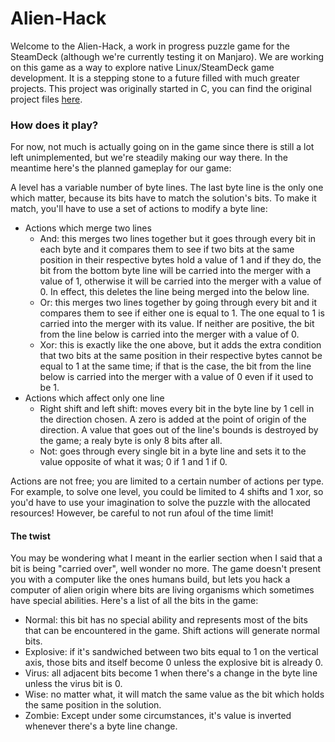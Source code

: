 # Alien-Hack
Welcome to the Alien-Hack, a work in progress puzzle game for the SteamDeck (although we're currently testing it on Manjaro).
We are working on this game as a way to explore native Linux/SteamDeck game development. 
It is a stepping stone to a future filled with much greater projects.
This project was originally started in C, you can find the original project files [here](https://github.com/RealDoigt/Alien-Hack-C).

### How does it play?
For now, not much is actually going on in the game since there is still a lot left unimplemented, but we're steadily making our way there. 
In the meantime here's the planned gameplay for our game:

A level has a variable number of byte lines. The last byte line is the only one which matter, because its bits have to match the solution's bits. 
To make it match, you'll have to use a set of actions to modify a byte line:

* Actions which merge two lines
  * And: this merges two lines together but it goes through every bit in each byte and it compares them to see if two bits at the same position in their respective bytes hold 
  a value of 1 and if they do, the bit from the bottom byte line will be carried into the merger with a value of 1, otherwise it will be 
  carried into the merger with a value of 0. In effect, this deletes the line being merged into the below line.
  * Or: this merges two lines together by going through every bit and it compares them to see if either one is equal to 1. The one equal to 1 is carried into the
  merger with its value. If neither are positive, the bit from the line below is carried into the merger with a value of 0.
  * Xor: this is exactly like the one above, but it adds the extra condition that two bits at the same position in their respective bytes 
  cannot be equal to 1 at the same time; if that is the case, the bit from the line below is carried into the merger with a value of 0 even 
  if it used to be 1.
* Actions which affect only one line
  * Right shift and left shift: moves every bit in the byte line by 1 cell in the direction chosen. A zero is added at the point of origin of the direction.
  A value that goes out of the line's bounds is destroyed by the game; a realy byte is only 8 bits after all.
  * Not: goes through every single bit in a byte line and sets it to the value opposite of what it was; 0 if 1 and 1 if 0.

Actions are not free; you are limited to a certain number of actions per type. For example, to solve one level, you could be limited to 4 shifts and 1 xor, so you'd
have to use your imagination to solve the puzzle with the allocated resources! However, be careful to not run afoul of the time limit!

#### The twist
You may be wondering what I meant in the earlier section when I said that a bit is being "carried over", well wonder no more. The game doesn't present you with a computer like the ones humans build, but lets you hack a computer of alien origin where bits are living organisms which sometimes
have special abilities. Here's a list of all the bits in the game:

* Normal: this bit has no special ability and represents most of the bits that can be encountered in the game. Shift actions will generate normal bits.
* Explosive: if it's sandwiched between two bits equal to 1 on the vertical axis, those bits and itself become 0 unless the explosive bit is already 0.
* Virus: all adjacent bits become 1 when there's a change in the byte line unless the virus bit is 0.
* Wise: no matter what, it will match the same value as the bit which holds the same position in the solution.
* Zombie: Except under some circumstances, it's value is inverted whenever there's a byte line change.

